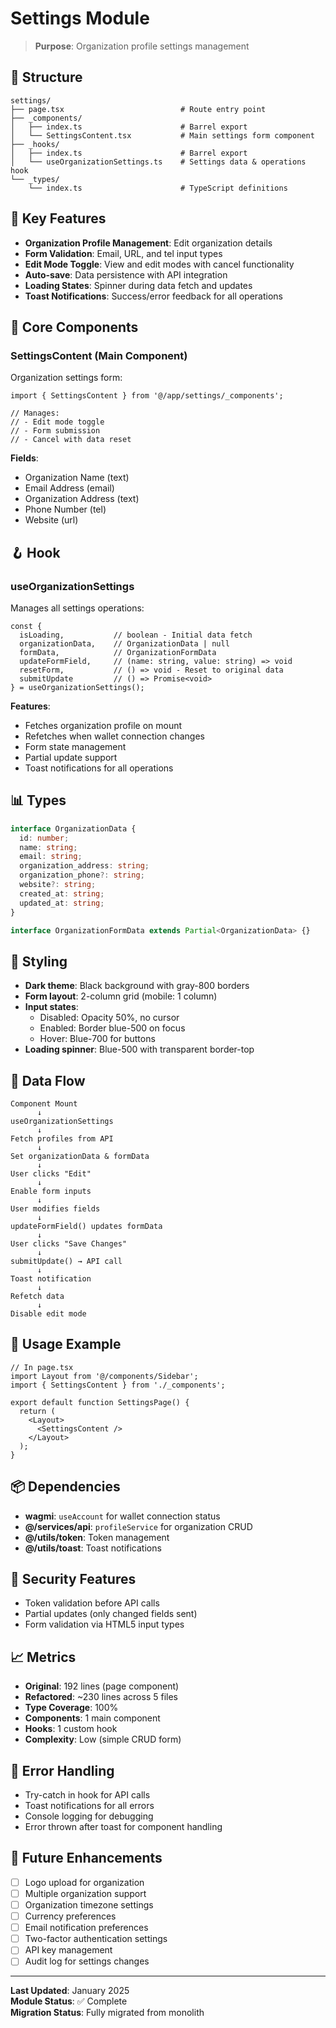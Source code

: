 # Settings Module

> **Purpose**: Organization profile settings management

## 📁 Structure

```
settings/
├── page.tsx                          # Route entry point
├── _components/
│   ├── index.ts                      # Barrel export
│   └── SettingsContent.tsx           # Main settings form component
├── _hooks/
│   ├── index.ts                      # Barrel export
│   └── useOrganizationSettings.ts    # Settings data & operations hook
└── _types/
    └── index.ts                      # TypeScript definitions
```

## 🎯 Key Features

- **Organization Profile Management**: Edit organization details
- **Form Validation**: Email, URL, and tel input types
- **Edit Mode Toggle**: View and edit modes with cancel functionality
- **Auto-save**: Data persistence with API integration
- **Loading States**: Spinner during data fetch and updates
- **Toast Notifications**: Success/error feedback for all operations

## 🔧 Core Components

### SettingsContent (Main Component)
Organization settings form:
```tsx
import { SettingsContent } from '@/app/settings/_components';

// Manages:
// - Edit mode toggle
// - Form submission
// - Cancel with data reset
```

**Fields**:
- Organization Name (text)
- Email Address (email)
- Organization Address (text)
- Phone Number (tel)
- Website (url)

## 🪝 Hook

### useOrganizationSettings
Manages all settings operations:
```tsx
const {
  isLoading,           // boolean - Initial data fetch
  organizationData,    // OrganizationData | null
  formData,            // OrganizationFormData
  updateFormField,     // (name: string, value: string) => void
  resetForm,           // () => void - Reset to original data
  submitUpdate         // () => Promise<void>
} = useOrganizationSettings();
```

**Features**:
- Fetches organization profile on mount
- Refetches when wallet connection changes
- Form state management
- Partial update support
- Toast notifications for all operations

## 📊 Types

```typescript
interface OrganizationData {
  id: number;
  name: string;
  email: string;
  organization_address: string;
  organization_phone?: string;
  website?: string;
  created_at: string;
  updated_at: string;
}

interface OrganizationFormData extends Partial<OrganizationData> {}
```

## 🎨 Styling

- **Dark theme**: Black background with gray-800 borders
- **Form layout**: 2-column grid (mobile: 1 column)
- **Input states**:
  - Disabled: Opacity 50%, no cursor
  - Enabled: Border blue-500 on focus
  - Hover: Blue-700 for buttons
- **Loading spinner**: Blue-500 with transparent border-top

## 🔄 Data Flow

```
Component Mount
      ↓
useOrganizationSettings
      ↓
Fetch profiles from API
      ↓
Set organizationData & formData
      ↓
User clicks "Edit"
      ↓
Enable form inputs
      ↓
User modifies fields
      ↓
updateFormField() updates formData
      ↓
User clicks "Save Changes"
      ↓
submitUpdate() → API call
      ↓
Toast notification
      ↓
Refetch data
      ↓
Disable edit mode
```

## 🚀 Usage Example

```tsx
// In page.tsx
import Layout from '@/components/Sidebar';
import { SettingsContent } from './_components';

export default function SettingsPage() {
  return (
    <Layout>
      <SettingsContent />
    </Layout>
  );
}
```

## 📦 Dependencies

- **wagmi**: `useAccount` for wallet connection status
- **@/services/api**: `profileService` for organization CRUD
- **@/utils/token**: Token management
- **@/utils/toast**: Toast notifications

## 🔐 Security Features

- Token validation before API calls
- Partial updates (only changed fields sent)
- Form validation via HTML5 input types

## 📈 Metrics

- **Original**: 192 lines (page component)
- **Refactored**: ~230 lines across 5 files
- **Type Coverage**: 100%
- **Components**: 1 main component
- **Hooks**: 1 custom hook
- **Complexity**: Low (simple CRUD form)

## 🐛 Error Handling

- Try-catch in hook for API calls
- Toast notifications for all errors
- Console logging for debugging
- Error thrown after toast for component handling

## 🔮 Future Enhancements

- [ ] Logo upload for organization
- [ ] Multiple organization support
- [ ] Organization timezone settings
- [ ] Currency preferences
- [ ] Email notification preferences
- [ ] Two-factor authentication settings
- [ ] API key management
- [ ] Audit log for settings changes

---

**Last Updated**: January 2025  
**Module Status**: ✅ Complete  
**Migration Status**: Fully migrated from monolith
